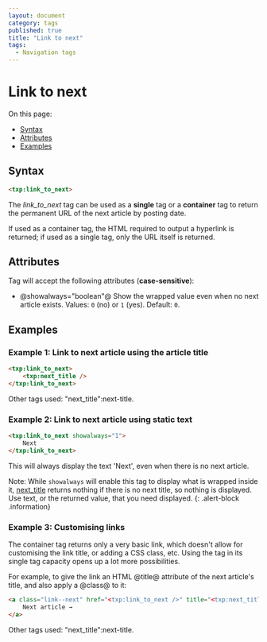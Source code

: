 ```yaml
---
layout: document
category: tags
published: true
title: "Link to next"
tags:
  - Navigation tags
---
```


# Link to next

On this page:

* [Syntax](#user-content-syntax)
* [Attributes](#user-content-attributes)
* [Examples](#user-content-examples)

## Syntax

```html
<txp:link_to_next>
```

The *link_to_next* tag can be used as a __single__ tag or a __container__ tag to return the permanent URL of the next article by posting date.

If used as a container tag, the HTML required to output a hyperlink is returned; if used as a single tag, only the URL itself is returned.

## Attributes

Tag will accept the following attributes (**case-sensitive**):

* @showalways="boolean"@
Show the wrapped value even when no next article exists.
Values: `0` (no) or `1` (yes).
Default: `0`.

## Examples

### Example 1: Link to next article using the article title

```html
<txp:link_to_next>
    <txp:next_title />
</txp:link_to_next>
```

Other tags used: "next_title":next-title.

### Example 2: Link to next article using static text

```html
<txp:link_to_next showalways="1">
    Next
</txp:link_to_next>
```

This will always display the text 'Next', even when there is no next article.

Note: While `showalways` will enable this tag to display what is wrapped inside it, [next_title](next-title) returns nothing if there is no next title, so nothing is displayed. Use text, or the returned value, that you need displayed.
{: .alert-block .information}

### Example 3: Customising links

The container tag returns only a very basic link, which doesn't allow for customising the link title, or adding a CSS class, etc. Using the tag in its single tag capacity opens up a lot more possibilities.

For example, to give the link an HTML @title@ attribute of the next article's title, and also apply a @class@ to it:

```html
<a class="link--next" href="<txp:link_to_next />" title="<txp:next_title />">
    Next article →
</a>
```

Other tags used: "next_title":next-title.
